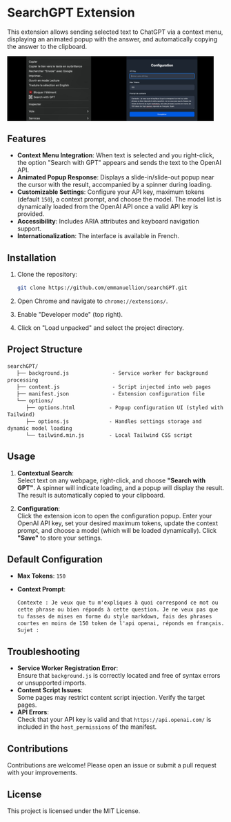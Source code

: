 # SearchGPT Extension

This extension allows sending selected text to ChatGPT via a context menu, displaying an animated popup with the answer, and automatically copying the answer to the clipboard.

<div style="display: flex;">
<img src="coverU.jpg" alt="illustration picture" style="width: 47.5%; height: auto;"/>
<img src="coverD.jpg" alt="illustration picture" style="width: 47.5%; height: auto;"/>
</div>


## Features

- **Context Menu Integration**: When text is selected and you right-click, the option "Search with GPT" appears and sends the text to the OpenAI API.
- **Animated Popup Response**: Displays a slide-in/slide-out popup near the cursor with the result, accompanied by a spinner during loading.
- **Customizable Settings**: Configure your API key, maximum tokens (default `150`), a context prompt, and choose the model. The model list is dynamically loaded from the OpenAI API once a valid API key is provided.
- **Accessibility**: Includes ARIA attributes and keyboard navigation support.
- **Internationalization**: The interface is available in French.

## Installation

1. Clone the repository:

   ```bash
   git clone https://github.com/emmanuellion/searchGPT.git
   ```

2. Open Chrome and navigate to `chrome://extensions/`.

3. Enable "Developer mode" (top right).

4. Click on "Load unpacked" and select the project directory.

## Project Structure

```plaintext
searchGPT/
   ├── background.js              - Service worker for background processing
   ├── content.js                 - Script injected into web pages
   ├── manifest.json              - Extension configuration file
   └── options/
      ├── options.html           - Popup configuration UI (styled with Tailwind)
      ├── options.js             - Handles settings storage and dynamic model loading
      └── tailwind.min.js        - Local Tailwind CSS script
```

## Usage

1. **Contextual Search**:  
   Select text on any webpage, right-click, and choose **"Search with GPT"**. A spinner will indicate loading, and a popup will display the result. The result is automatically copied to your clipboard.

2. **Configuration**:  
   Click the extension icon to open the configuration popup. Enter your OpenAI API key, set your desired maximum tokens, update the context prompt, and choose a model (which will be loaded dynamically). Click **"Save"** to store your settings.

## Default Configuration

- **Max Tokens**: `150`
- **Context Prompt**:

  ```
  Contexte : Je veux que tu m'expliques à quoi correspond ce mot ou cette phrase ou bien réponds à cette question. Je ne veux pas que tu fasses de mises en forme du style markdown, fais des phrases courtes en moins de 150 token de l'api openai, réponds en français. Sujet :
  ```

## Troubleshooting

- **Service Worker Registration Error**:  
  Ensure that `background.js` is correctly located and free of syntax errors or unsupported imports.
- **Content Script Issues**:  
  Some pages may restrict content script injection. Verify the target pages.
- **API Errors**:  
  Check that your API key is valid and that `https://api.openai.com/` is included in the `host_permissions` of the manifest.

## Contributions

Contributions are welcome! Please open an issue or submit a pull request with your improvements.

## License

This project is licensed under the MIT License.
